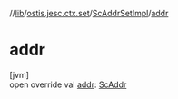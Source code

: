 //[lib](../../../index.md)/[ostis.jesc.ctx.set](../index.md)/[ScAddrSetImpl](index.md)/[addr](addr.md)

# addr

[jvm]\
open override val [addr](addr.md): [ScAddr](../../ostis.jesc.client.model.addr/-sc-addr/index.md)
